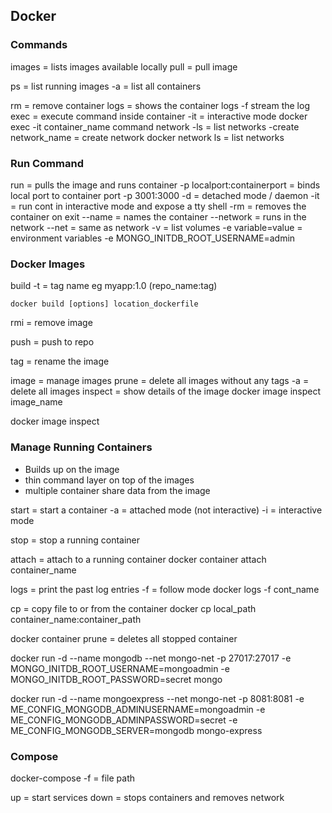 ## Docker

### Commands
images = lists images available locally
pull = pull image

ps = list running images
    -a = list all containers

rm = remove container
logs = shows the container logs
    -f stream the log
exec = execute command inside container
    -it = interactive mode
    docker exec -it container_name command
network
    -ls = list networks
    -create network_name = create network 
    docker network ls = list networks

### Run Command

run = pulls the image and runs container
    -p localport:containerport = binds local port to container port
        -p 3001:3000
    -d = detached mode / daemon
    -it = run cont in interactive mode and expose a tty shell
    -rm = removes the container on exit
    --name = names the container
    --network = runs in the network
    --net = same as network
    -v = list volumes
    -e variable=value = environment variables
        -e MONGO_INITDB_ROOT_USERNAME=admin




### Docker Images

build
    -t = tag name eg myapp:1.0 (repo_name:tag)

    docker build [options] location_dockerfile

rmi = remove image

push = push to repo

tag = rename the image

image = manage images
    prune = delete all images without any tags
        -a = delete all images
    inspect = show details of the image
        docker image inspect image_name

docker image inspect


### Manage Running Containers
- Builds up on the image
- thin command layer on top of the images
- multiple container share data from the image

start = start a container
    -a = attached mode (not interactive)
    -i = interactive mode

stop = stop a running container

attach = attach to a running container
    docker container attach container_name

logs = print the past log entries
    -f = follow mode
    docker logs -f cont_name

cp = copy file to or from the container
    docker cp local_path container_name:container_path

docker container prune = deletes all stopped container



docker run -d --name mongodb --net mongo-net -p 27017:27017 -e MONGO_INITDB_ROOT_USERNAME=mongoadmin -e MONGO_INITDB_ROOT_PASSWORD=secret mongo

docker run -d --name mongoexpress --net mongo-net -p 8081:8081 -e ME_CONFIG_MONGODB_ADMINUSERNAME=mongoadmin -e ME_CONFIG_MONGODB_ADMINPASSWORD=secret -e ME_CONFIG_MONGODB_SERVER=mongodb mongo-express


### Compose

docker-compose
    -f = file path

up = start services
down = stops containers and removes network